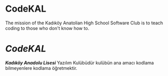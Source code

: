 
# CodeKAL

The mission of the Kadıköy Anatolian High School Software Club is to teach coding to those who don't know how to.

# _CodeKAL_
**_Kadıköy Anadolu Lisesi_** Yazılım Kulübüdür kulübün ana amacı kodlama bilmeyenlere kodlama öğretmektir.

